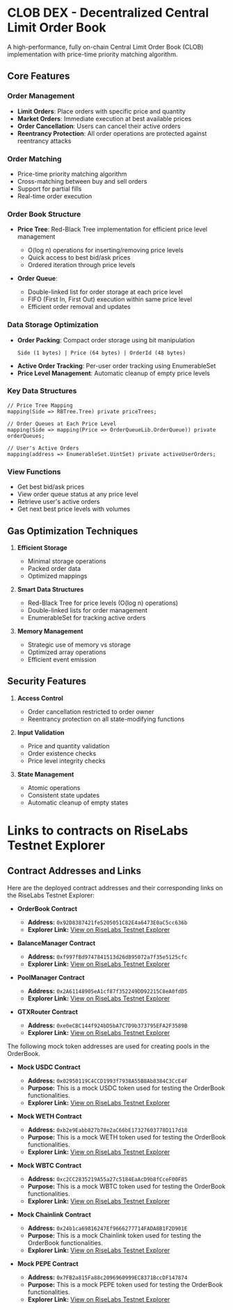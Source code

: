 # CLOB DEX - Decentralized Central Limit Order Book

A high-performance, fully on-chain Central Limit Order Book (CLOB) implementation with price-time priority matching algorithm.

## Core Features

### Order Management

- **Limit Orders**: Place orders with specific price and quantity
- **Market Orders**: Immediate execution at best available prices
- **Order Cancellation**: Users can cancel their active orders
- **Reentrancy Protection**: All order operations are protected against reentrancy attacks

### Order Matching

- Price-time priority matching algorithm
- Cross-matching between buy and sell orders
- Support for partial fills
- Real-time order execution

### Order Book Structure

- **Price Tree**: Red-Black Tree implementation for efficient price level management

  - O(log n) operations for inserting/removing price levels
  - Quick access to best bid/ask prices
  - Ordered iteration through price levels

- **Order Queue**:
  - Double-linked list for order storage at each price level
  - FIFO (First In, First Out) execution within same price level
  - Efficient order removal and updates

### Data Storage Optimization

- **Order Packing**: Compact order storage using bit manipulation
  ```solidity
  Side (1 bytes) | Price (64 bytes) | OrderId (48 bytes)
  ```
- **Active Order Tracking**: Per-user order tracking using EnumerableSet
- **Price Level Management**: Automatic cleanup of empty price levels

### Key Data Structures

```solidity
// Price Tree Mapping
mapping(Side => RBTree.Tree) private priceTrees;

// Order Queues at Each Price Level
mapping(Side => mapping(Price => OrderQueueLib.OrderQueue)) private orderQueues;

// User's Active Orders
mapping(address => EnumerableSet.UintSet) private activeUserOrders;
```

### View Functions

- Get best bid/ask prices
- View order queue status at any price level
- Retrieve user's active orders
- Get next best price levels with volumes

## Gas Optimization Techniques

1. **Efficient Storage**

   - Minimal storage operations
   - Packed order data
   - Optimized mappings

2. **Smart Data Structures**

   - Red-Black Tree for price levels (O(log n) operations)
   - Double-linked lists for order management
   - EnumerableSet for tracking active orders

3. **Memory Management**
   - Strategic use of memory vs storage
   - Optimized array operations
   - Efficient event emission

## Security Features

1. **Access Control**

   - Order cancellation restricted to order owner
   - Reentrancy protection on all state-modifying functions

2. **Input Validation**

   - Price and quantity validation
   - Order existence checks
   - Price level integrity checks

3. **State Management**
   - Atomic operations
   - Consistent state updates
   - Automatic cleanup of empty states

# Links to contracts on RiseLabs Testnet Explorer

## Contract Addresses and Links

Here are the deployed contract addresses and their corresponding links on the RiseLabs Testnet Explorer:

- **OrderBook Contract**

  - **Address:** `0x92D8387421fe5205051C82E4a6473E0aC5cc636b`
  - **Explorer Link:** [View on RiseLabs Testnet Explorer](https://testnet-explorer.riselabs.xyz/address/0x92D8387421fe5205051C82E4a6473E0aC5cc636b)

- **BalanceManager Contract**

  - **Address:** `0xf997fBd9747841513d26d895072a7f35e5125cfc`
  - **Explorer Link:** [View on RiseLabs Testnet Explorer](https://testnet-explorer.riselabs.xyz/address/0xf997fBd9747841513d26d895072a7f35e5125cfc)

- **PoolManager Contract**

  - **Address:** `0x2A61148905eA1cf87f352249DD92215C8eA0fdD5`
  - **Explorer Link:** [View on RiseLabs Testnet Explorer](https://testnet-explorer.riselabs.xyz/address/0x2A61148905eA1cf87f352249DD92215C8eA0fdD5)

- **GTXRouter Contract**

  - **Address:** `0xe0eCBC144f924bD5bA7C7D9b373795EFA2F3589B`
  - **Explorer Link:** [View on RiseLabs Testnet Explorer](https://testnet-explorer.riselabs.xyz/address/0xe0eCBC144f924bD5bA7C7D9b373795EFA2F3589B)

The following mock token addresses are used for creating pools in the OrderBook.

- **Mock USDC Contract**

  - **Address:** `0x02950119C4CCD1993f7938A55B8Ab8384C3CcE4F`
  - **Purpose:** This is a mock USDC token used for testing the OrderBook functionalities.
  - **Explorer Link:** [View on RiseLabs Testnet Explorer](https://testnet-explorer.riselabs.xyz/address/0x02950119C4CCD1993f7938A55B8Ab8384C3CcE4F)

- **Mock WETH Contract**

  - **Address:** `0xb2e9Eabb827b78e2aC66bE17327603778D117d18`
  - **Purpose:** This is a mock WETH token used for testing the OrderBook functionalities.
  - **Explorer Link:** [View on RiseLabs Testnet Explorer](https://testnet-explorer.riselabs.xyz/address/0xb2e9Eabb827b78e2aC66bE17327603778D117d18)

- **Mock WBTC Contract**

  - **Address:** `0xc2CC2835219A55a27c5184EaAcD9b8fCceF00F85`
  - **Purpose:** This is a mock WBTC token used for testing the OrderBook functionalities.
  - **Explorer Link:** [View on RiseLabs Testnet Explorer](https://testnet-explorer.riselabs.xyz/address/0xc2CC2835219A55a27c5184EaAcD9b8fCceF00F85)

- **Mock Chainlink Contract**

  - **Address:** `0x24b1ca69816247Ef9666277714FADA8B1F2D901E`
  - **Purpose:** This is a mock Chainlink token used for testing the OrderBook functionalities.
  - **Explorer Link:** [View on RiseLabs Testnet Explorer](https://testnet-explorer.riselabs.xyz/address/0x24b1ca69816247Ef9666277714FADA8B1F2D901E)

- **Mock PEPE Contract**
  - **Address:** `0x7FB2a815Fa88c2096960999EC8371BccDF147874`
  - **Purpose:** This is a mock PEPE token used for testing the OrderBook functionalities.
  - **Explorer Link:** [View on RiseLabs Testnet Explorer](https://testnet-explorer.riselabs.xyz/address/0x7FB2a815Fa88c2096960999EC8371BccDF147874)
